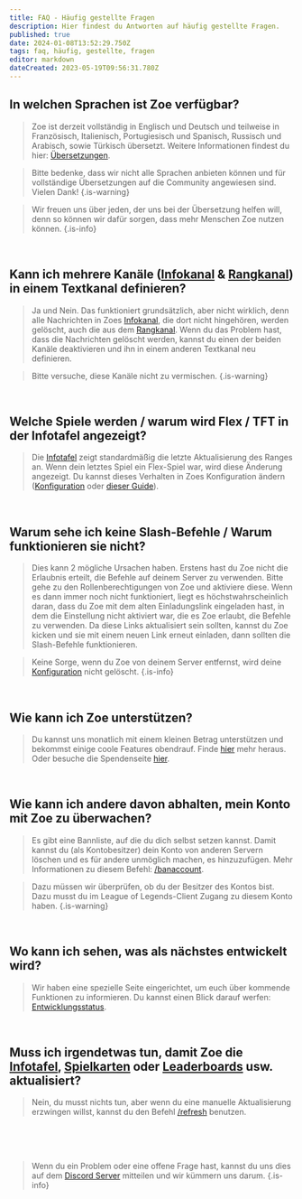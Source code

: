 ```yaml
---
title: FAQ - Häufig gestellte Fragen
description: Hier findest du Antworten auf häufig gestellte Fragen.
published: true
date: 2024-01-08T13:52:29.750Z
tags: faq, häufig, gestellte, fragen
editor: markdown
dateCreated: 2023-05-19T09:56:31.780Z
---
```


## In welchen Sprachen ist Zoe verfügbar?

>Zoe ist derzeit vollständig in Englisch und Deutsch und teilweise in Französisch, Italienisch, Portugiesisch und Spanisch, Russisch und Arabisch, sowie Türkisch übersetzt.  Weitere Informationen findest du hier: [Übersetzungen](/de/translation).

>Bitte bedenke, dass wir nicht alle Sprachen anbieten können und für vollständige Übersetzungen auf die Community angewiesen sind. Vielen Dank!
>{.is-warning}

>Wir freuen uns über jeden, der uns bei der Übersetzung helfen will, denn so können wir dafür sorgen, dass mehr Menschen Zoe nutzen können.
>{.is-info}

<br>

## Kann ich mehrere Kanäle ([Infokanal](/de/features/infoChannel) & [Rangkanal](/de/features/rankChannel)) in einem Textkanal definieren?

> Ja und Nein. Das funktioniert grundsätzlich, aber nicht wirklich, denn alle Nachrichten in Zoes [Infokanal](/de/features/infoChannel), die dort nicht hingehören, werden gelöscht, auch die aus dem [Rangkanal](/de/features/rankChannel).  Wenn du das Problem hast, dass die Nachrichten gelöscht werden, kannst du einen der beiden Kanäle deaktivieren und ihn in einem anderen Textkanal neu definieren.


> Bitte versuche, diese Kanäle nicht zu vermischen.
>{.is-warning}

<br>

## Welche Spiele werden / warum wird Flex / TFT in der Infotafel angezeigt?


> Die [Infotafel](/de/features/infoChannel) zeigt standardmäßig die letzte Aktualisierung des Ranges an. Wenn dein letztes Spiel ein Flex-Spiel war, wird diese Änderung angezeigt. Du kannst dieses Verhalten in Zoes Konfiguration ändern ([Konfiguration](/en/Zoe-Configuration/Infochannel/Infochannel-Rankfilter) oder [dieser Guide](/en/Guides/SoloQ-Infopanel)).

<br>

## Warum sehe ich keine Slash-Befehle / Warum funktionieren sie nicht?

> Dies kann 2 mögliche Ursachen haben. Erstens hast du Zoe nicht die Erlaubnis erteilt, die Befehle auf deinem Server zu verwenden. Bitte gehe zu den Rollenberechtigungen von Zoe und aktiviere diese. Wenn es dann immer noch nicht funktioniert, liegt es höchstwahrscheinlich daran, dass du Zoe mit dem alten Einladungslink eingeladen hast, in dem die Einstellung nicht aktiviert war, die es Zoe erlaubt, die Befehle zu verwenden. Da diese Links aktualisiert sein sollten, kannst du Zoe kicken und sie mit einem neuen Link erneut einladen, dann sollten die Slash-Befehle funktionieren. 


>Keine Sorge, wenn du Zoe von deinem Server entfernst, wird deine [Konfiguration](/de/Zoe-Configuration) nicht gelöscht.
>{.is-info}

<br>

## Wie kann ich Zoe unterstützen?

> Du kannst uns monatlich mit einem kleinen Betrag unterstützen und bekommst einige coole Features obendrauf. Finde [hier](/de/support/) mehr heraus. Oder besuche die Spendenseite [hier](https://zoe-discord-bot.ch/donate.html).

<br>

## Wie kann ich andere davon abhalten, mein Konto mit Zoe zu überwachen?

> Es gibt eine Bannliste, auf die du dich selbst setzen kannst. Damit kannst du (als Kontobesitzer) dein Konto von anderen Servern löschen und es für andere unmöglich machen, es hinzuzufügen. Mehr Informationen zu diesem Befehl: [/banaccount](/en/commands/other/banAccount).

>Dazu müssen wir überprüfen, ob du der Besitzer des Kontos bist. Dazu musst du im League of Legends-Client Zugang zu diesem Konto haben.
>{.is-warning}

<br>

## Wo kann ich sehen, was als nächstes entwickelt wird?

> Wir haben eine spezielle Seite eingerichtet, um euch über kommende Funktionen zu informieren. Du kannst einen Blick darauf werfen: [Entwicklungsstatus](/en/Development-Status).

<br>

## Muss ich irgendetwas tun, damit Zoe die [Infotafel](/de/features/infoChannel), [Spielkarten](/de/features/gamecards) oder [Leaderboards](/de/features/leaderboards) usw. aktualisiert?

> Nein, du musst nichts tun, aber wenn du eine manuelle Aktualisierung erzwingen willst, kannst du den Befehl [/refresh](/de/commands/important/refresh/) benutzen.

<br><br><br>


> Wenn du ein Problem oder eine offene Frage hast, kannst du uns dies auf dem [Discord Server](https://discord.gg/4Rxrzsxb7d) mitteilen und wir kümmern uns darum.
>{.is-info}
